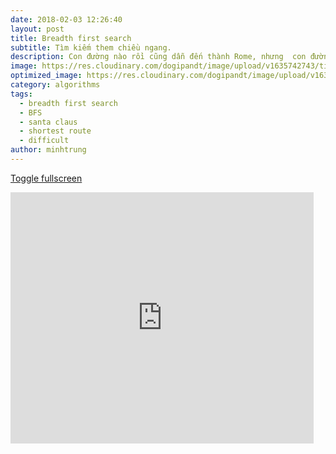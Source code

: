 ```yaml
---
date: 2018-02-03 12:26:40
layout: post
title: Breadth first search
subtitle: Tìm kiếm them chiều ngang.
description: Con đường nào rồi cũng dẫn đến thành Rome, nhưng  con đường nào  ngắn nhất và ít nguy hiểm nhất? Hãy tìm hiểu BFS nhé!
image: https://res.cloudinary.com/dogipandt/image/upload/v1635742743/tim-kiem-theo-chieu-rong_oqm1zw.png
optimized_image: https://res.cloudinary.com/dogipandt/image/upload/v1635742743/tim-kiem-theo-chieu-rong_oqm1zw.png
category: algorithms
tags:
  - breadth first search
  - BFS
  - santa claus
  - shortest route
  - difficult
author: minhtrung
---
```

<a href= "https://scratch.mit.edu/projects/566512570/fullscreen/">Toggle fullscreen </a>
<iframe src="https://scratch.mit.edu/projects/566512570/embed" allowtransparency="true" width="485" height="402" frameborder="0" scrolling="no" allowfullscreen></iframe>









